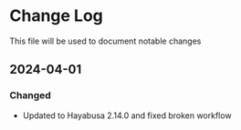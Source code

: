 # Change Log
<!-- markdownlint-disable MD024 -->
<!-- markdownlint-disable MD033 -->
This file will be used to document notable changes

## 2024-04-01

### Changed

- Updated to Hayabusa 2.14.0 and fixed broken workflow
